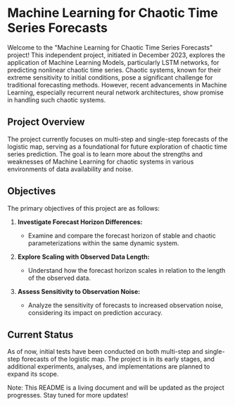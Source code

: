 # Machine Learning for Chaotic Time Series Forecasts

Welcome to the "Machine Learning for Chaotic Time Series Forecasts" project! This independent project, initiated in December 2023, explores the application of Machine Learning Models, particularly LSTM networks, for predicting nonlinear chaotic time series. Chaotic systems, known for their extreme sensitivity to initial conditions, pose a significant challenge for traditional forecasting methods. However, recent advancements in Machine Learning, especially recurrent neural network architectures, show promise in handling such chaotic systems.

## Project Overview

The project currently focuses on multi-step and single-step forecasts of the logistic map, serving as a foundational for future exploration of chaotic time series prediction. The goal is to learn more about the strengths and weaknesses of Machine Learning for chaotic systems in various environments of data availability and noise. 

## Objectives

The primary objectives of this project are as follows:

1. **Investigate Forecast Horizon Differences:**
   - Examine and compare the forecast horizon of stable and chaotic parameterizations within the same dynamic system.

2. **Explore Scaling with Observed Data Length:**
   - Understand how the forecast horizon scales in relation to the length of the observed data.

3. **Assess Sensitivity to Observation Noise:**
   - Analyze the sensitivity of forecasts to increased observation noise, considering its impact on prediction accuracy.

## Current Status

As of now, initial tests have been conducted on both multi-step and single-step forecasts of the logistic map. The project is in its early stages, and additional experiments, analyses, and implementations are planned to expand its scope.

Note: This README is a living document and will be updated as the project progresses. Stay tuned for more updates!
